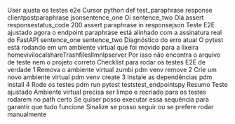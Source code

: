 User
ajusta os testes e2e
Cursor
python
def test_paraphrase
response  clientpostparaphrase jsonsentence_one Oi sentence_two Olá
assert responsestatus_code  200
assert paraphrase in responsejson
Teste E2E ajustado agora o endpoint paraphrase está alinhado com a assinatura real do FastAPI sentence_one sentence_two
Diagnóstico do erro atual
 O pytest está rodando em um ambiente virtual que foi movido para a lixeira homevivilocalshareTrashfilesllmnlpserver
 Por isso não encontra o arquivo de teste nem o projeto correto
Checklist para rodar os testes E2E de verdade
1 Remova o ambiente virtual zumbi
pdm venv remove
2 Crie um novo ambiente virtual
pdm venv create
3 Instale as dependências
pdm install
4 Rode os testes
pdm run pytest teststest_endpointspy
Resumo
 Teste ajustado 
 Ambiente virtual precisa ser limpo e recriado para os testes rodarem no path certo
Se quiser posso executar essa sequência para garantir que tudo funcione
Sinalize se posso seguir ou se prefere rodar manualmente